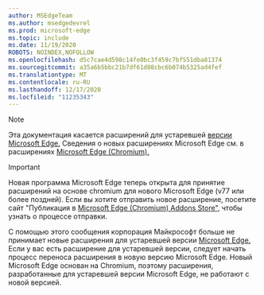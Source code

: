 ```yaml
---
author: MSEdgeTeam
ms.author: msedgedevrel
ms.prod: microsoft-edge
ms.topic: include
ms.date: 11/19/2020
ROBOTS: NOINDEX,NOFOLLOW
ms.openlocfilehash: d5c7cae4d598c14fe0bc3f459c7bf551dba81374
ms.sourcegitcommit: a35a6b5bbc21b7df61d08cbc6b074b5325ad4fef
ms.translationtype: MT
ms.contentlocale: ru-RU
ms.lasthandoff: 12/17/2020
ms.locfileid: "11235343"
---
```

> [!NOTE]
> Эта документация касается расширений для устаревшей [версии Microsoft Edge.][MicrosoftSupportEdgeLegacy] Сведения о новых расширениях Microsoft Edge см. в расширениях [Microsoft Edge (Chromium).][MicrosoftEdgeExtensionsChromiumIndex]

> [!IMPORTANT]
> Новая программа Microsoft Edge теперь открыта для принятие расширений на основе chromium для нового Microsoft Edge \(v77 или более поздней). Если вы хотите отправить новое расширение, посетите сайт "Публикация в [Microsoft Edge (Chromium) Addons Store",][ExtensionsChromiumPublish] чтобы узнать о процессе отправки.  
> 
> С помощью этого сообщения корпорация Майкрософт больше не принимает новые расширения для устаревшей версии [Microsoft Edge.][MicrosoftSupportEdgeLegacy] Если у вас есть расширение для устаревшей версии, следует начать процесс переноса расширения в новую версию Microsoft Edge.  Новый Microsoft Edge основан на Chromium, поэтому расширения, разработанные для устаревшей версии Microsoft Edge, не работают с новой версией.  
> 

<!-- image links -->  

<!-- links -->  

[MicrosoftEdgeExtensionsChromiumIndex]: /microsoft-edge/extensions-chromium/index "Расширения Microsoft Edge (Chromium)"
[ExtensionsChromiumPublish]: /microsoft-edge/extensions-chromium/publish/publish-extension "Публикация расширения"  

[MicrosoftSupportEdgeLegacy]: https://support.microsoft.com/help/4533505/what-is-microsoft-edge-legacy "Что такое Microsoft Edge Legacy? | Поддержка Майкрософт"  
